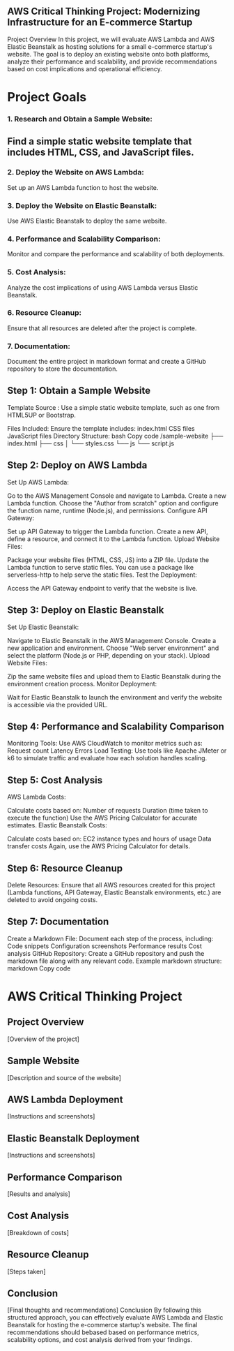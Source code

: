 ## AWS Critical Thinking Project: Modernizing Infrastructure for an E-commerce Startup
Project Overview
In this project, we will evaluate AWS Lambda and AWS Elastic Beanstalk as hosting solutions for a small e-commerce startup's website. The goal is to deploy an existing website onto both platforms, analyze their performance and scalability, and provide recommendations based on cost implications and operational efficiency.

# Project Goals

 ### 1. Research and Obtain a Sample Website:

## Find a simple static website template that includes HTML, CSS, and JavaScript files.
### 2. Deploy the Website on AWS Lambda:

Set up an AWS Lambda function to host the website.
### 3. Deploy the Website on Elastic Beanstalk:

Use AWS Elastic Beanstalk to deploy the same website.
### 4. Performance and Scalability Comparison:

Monitor and compare the performance and scalability of both deployments.
### 5. Cost Analysis:

Analyze the cost implications of using AWS Lambda versus Elastic Beanstalk.
 ### 6. Resource Cleanup:

Ensure that all resources are deleted after the project is complete.
### 7. Documentation:

Document the entire project in markdown format and create a GitHub repository to store the documentation.

## Step 1: Obtain a Sample Website
Template Source : Use a simple static website template, such as one from HTML5UP or Bootstrap.

Files Included: Ensure the template includes:
index.html
CSS files
JavaScript files
Directory Structure:
bash
Copy code
/sample-website
├── index.html
├── css
│   └── styles.css
└── js
    └── script.js
## Step 2: Deploy on AWS Lambda
Set Up AWS Lambda:

Go to the AWS Management Console and navigate to Lambda.
Create a new Lambda function.
Choose the "Author from scratch" option and configure the function name, runtime (Node.js), and permissions.
Configure API Gateway:

Set up API Gateway to trigger the Lambda function.
Create a new API, define a resource, and connect it to the Lambda function.
Upload Website Files:

Package your website files (HTML, CSS, JS) into a ZIP file.
Update the Lambda function to serve static files. You can use a package like serverless-http to help serve the static files.
Test the Deployment:

Access the API Gateway endpoint to verify that the website is live.
## Step 3: Deploy on Elastic Beanstalk
Set Up Elastic Beanstalk:

Navigate to Elastic Beanstalk in the AWS Management Console.
Create a new application and environment. Choose "Web server environment" and select the platform (Node.js or PHP, depending on your stack).
Upload Website Files:

Zip the same website files and upload them to Elastic Beanstalk during the environment creation process.
Monitor Deployment:

Wait for Elastic Beanstalk to launch the environment and verify the website is accessible via the provided URL.

## Step 4: Performance and Scalability Comparison
Monitoring Tools: Use AWS CloudWatch to monitor metrics such as:
Request count
Latency
Errors
Load Testing: Use tools like Apache JMeter or k6 to simulate traffic and evaluate how each solution handles scaling.

## Step 5: Cost Analysis
AWS Lambda Costs:

Calculate costs based on:
Number of requests
Duration (time taken to execute the function)
Use the AWS Pricing Calculator for accurate estimates.
Elastic Beanstalk Costs:

Calculate costs based on:
EC2 instance types and hours of usage
Data transfer costs
Again, use the AWS Pricing Calculator for details.

## Step 6: Resource Cleanup
Delete Resources:
Ensure that all AWS resources created for this project (Lambda functions, API Gateway, Elastic Beanstalk environments, etc.) are deleted to avoid ongoing costs.

## Step 7: Documentation
Create a Markdown File: Document each step of the process, including:
Code snippets
Configuration screenshots
Performance results
Cost analysis
GitHub Repository:
Create a GitHub repository and push the markdown file along with any relevant code.
Example markdown structure:
markdown
Copy code
# AWS Critical Thinking Project

## Project Overview
[Overview of the project]

## Sample Website
[Description and source of the website]

## AWS Lambda Deployment
[Instructions and screenshots]

## Elastic Beanstalk Deployment
[Instructions and screenshots]

## Performance Comparison
[Results and analysis]

## Cost Analysis
[Breakdown of costs]

## Resource Cleanup
[Steps taken]

## Conclusion
[Final thoughts and recommendations]
Conclusion
By following this structured approach, you can effectively evaluate AWS Lambda and Elastic Beanstalk for hosting the e-commerce startup's website. The final recommendations should bebased  based on performance metrics, scalability options, and cost analysis derived from your findings.





